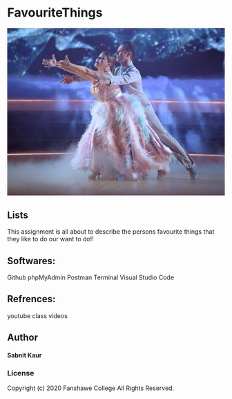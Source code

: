 # FavouriteThings
![Favourite_things](/images/dance_copy.jpg)

## Lists
This assignment is all about to describe the persons favourite things that they like to do our want to do!!

## Softwares:
Github
phpMyAdmin
Postman
Terminal
Visual Studio Code

## Refrences:

youtube
class videos

## Author
#### Sabnit Kaur

### License
Copyright (c) 2020 Fanshawe
College All Rights Reserved.




